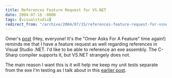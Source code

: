 ```yaml
---
title: References Feature Request for VS.NET
date: 2004-07-16 -0800
tags: [visualstudio]
redirect_from: "/archive/2004/07/15/references-feature-request-for-vsnet.aspx/"
---
```


Omer's
[post](http://weblogs.asp.net/okloeten/archive/2004/07/16/185270.aspx)
(Hey, everyone! It's the "Omer Asks For A Feature" time again!) reminds
me that I have a feature request as well regarding references in Visual
Studio .NET. I'd like to be able to reference an exe assembly. The
C-Sharp compiler supports it, but VS.NET strangely does not.

The main reason I want this is it will help me keep my unit tests
separate from the exe I'm testing as I talk about in this [earlier
post](https://haacked.com/archive/2004/04/28/374.aspx).


